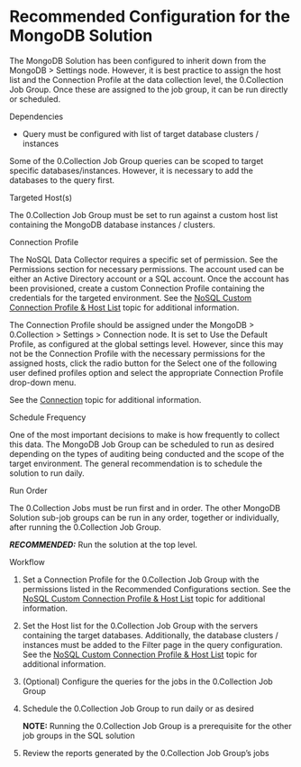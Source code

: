 # Recommended Configuration for the MongoDB Solution

The MongoDB Solution has been configured to inherit down from the MongoDB > Settings node. However,
it is best practice to assign the host list and the Connection Profile at the data collection level,
the 0.Collection Job Group. Once these are assigned to the job group, it can be run directly or
scheduled.

Dependencies

- Query must be configured with list of target database clusters / instances

Some of the 0.Collection Job Group queries can be scoped to target specific databases/instances.
However, it is necessary to add the databases to the query first.

Targeted Host(s)

The 0.Collection Job Group must be set to run against a custom host list containing the MongoDB
database instances / clusters.

Connection Profile

The NoSQL Data Collector requires a specific set of permission. See the Permissions section for
necessary permissions. The account used can be either an Active Directory account or a SQL account.
Once the account has been provisioned, create a custom Connection Profile containing the credentials
for the targeted environment. See the
[NoSQL Custom Connection Profile & Host List](/docs/accessanalyzer/12.0/admin/datacollector/nosql/configurejob.md)
topic for additional information.

The Connection Profile should be assigned under the MongoDB > 0.Collection > Settings > Connection
node. It is set to Use the Default Profile, as configured at the global settings level. However,
since this may not be the Connection Profile with the necessary permissions for the assigned hosts,
click the radio button for the Select one of the following user defined profiles option and select
the appropriate Connection Profile drop-down menu.

See the [Connection](/docs/accessanalyzer/12.0/admin/settings/connection/overview.md) topic for additional
information.

Schedule Frequency

One of the most important decisions to make is how frequently to collect this data. The MongoDB Job
Group can be scheduled to run as desired depending on the types of auditing being conducted and the
scope of the target environment. The general recommendation is to schedule the solution to run
daily.

Run Order

The 0.Collection Jobs must be run first and in order. The other MongoDB Solution sub-job groups can
be run in any order, together or individually, after running the 0.Collection Job Group.

**_RECOMMENDED:_** Run the solution at the top level.

Workflow

1. Set a Connection Profile for the 0.Collection Job Group with the permissions listed in the
   Recommended Configurations section. See the
   [NoSQL Custom Connection Profile & Host List](/docs/accessanalyzer/12.0/admin/datacollector/nosql/configurejob.md)
   topic for additional information.
2. Set the Host list for the 0.Collection Job Group with the servers containing the target
   databases. Additionally, the database clusters / instances must be added to the Filter page in
   the query configuration. See the
   [NoSQL Custom Connection Profile & Host List](/docs/accessanalyzer/12.0/admin/datacollector/nosql/configurejob.md)
   topic for additional information.
3. (Optional) Configure the queries for the jobs in the 0.Collection Job Group
4. Schedule the 0.Collection Job Group to run daily or as desired

   **NOTE:** Running the 0.Collection Job Group is a prerequisite for the other job groups in the
   SQL solution

5. Review the reports generated by the 0.Collection Job Group’s jobs
